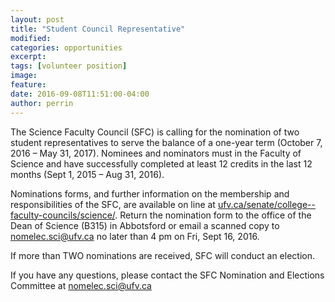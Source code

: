 ```yaml
---
layout: post
title: "Student Council Representative"
modified:
categories: opportunities
excerpt:
tags: [volunteer position]
image: 
feature: 
date: 2016-09-08T11:51:00-04:00
author: perrin
---
```


The Science Faculty Council (SFC) is calling for the nomination of two student representatives to serve the balance of a one-year term (October 7, 2016 – May 31, 2017).  Nominees and nominators must in the Faculty of Science and have successfully completed at least 12 credits in the last 12 months (Sept 1, 2015 – Aug 31, 2016).

Nominations forms, and further information on the membership and responsibilities of the SFC, are available on line at <a href="ufv.ca/senate/college--faculty-councils/science/">ufv.ca/senate/college--faculty-councils/science/</a>.  Return the nomination form to the office of the Dean of Science (B315) in Abbotsford or email a scanned copy to <a href="mailto:nomelec.sci@ufv.ca">nomelec.sci@ufv.ca</a>  no later than 4 pm on Fri, Sept 16, 2016.

If more than TWO nominations are received, SFC will conduct an election.

If you have any questions, please contact the SFC Nomination and Elections Committee at <a href="mailto:nomelec.sci@ufv.ca">nomelec.sci@ufv.ca</a>